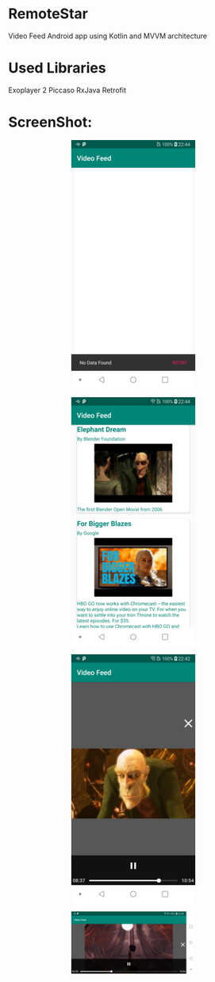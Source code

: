 # RemoteStar
Video Feed Android app using Kotlin and MVVM architecture

# Used Libraries
Exoplayer 2
Piccaso
RxJava
Retrofit

# ScreenShot:
<p align="center">
<img src="https://github.com/manojs27/RemoteStar/blob/master/blob/screenshot1.png" width="250">
</p>

<p align="center">
<img src="https://github.com/manojs27/RemoteStar/blob/master/blob/screenshot2.png" width="250">
</p>

<p align="center">
<img src="https://github.com/manojs27/RemoteStar/blob/master/blob/screenshot3.png" width="250">
</p>

<p align="center">
<img src="https://github.com/manojs27/RemoteStar/blob/master/blob/screenshot4.png" width="250">
</p>
